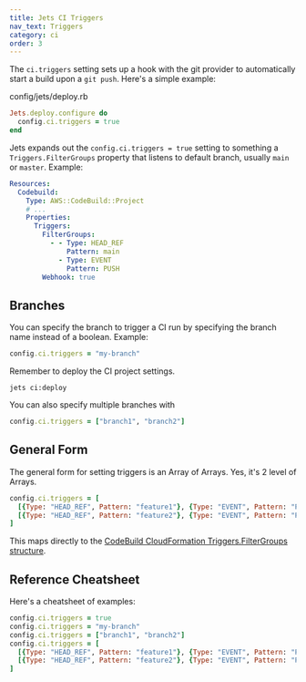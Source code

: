 ```yaml
---
title: Jets CI Triggers
nav_text: Triggers
category: ci
order: 3
---
```


The `ci.triggers` setting sets up a hook with the git provider to automatically start a build upon a `git push`. Here's a simple example:

config/jets/deploy.rb

```ruby
Jets.deploy.configure do
  config.ci.triggers = true
end
```

Jets expands out the `config.ci.triggers = true` setting to something a `Triggers.FilterGroups` property that listens to default branch, usually `main` or `master`. Example:

```yaml
Resources:
  Codebuild:
    Type: AWS::CodeBuild::Project
    # ...
    Properties:
      Triggers:
        FilterGroups:
          - - Type: HEAD_REF
              Pattern: main
            - Type: EVENT
              Pattern: PUSH
        Webhook: true
```

## Branches

You can specify the branch to trigger a CI run by specifying the branch name instead of a boolean. Example:

```ruby
config.ci.triggers = "my-branch"
```

Remember to deploy the CI project settings.

    jets ci:deploy

You can also specify multiple branches with

```ruby
config.ci.triggers = ["branch1", "branch2"]
```

## General Form

The general form for setting triggers is an Array of Arrays. Yes, it's 2 level of Arrays.

```ruby
config.ci.triggers = [
  [{Type: "HEAD_REF", Pattern: "feature1"}, {Type: "EVENT", Pattern: "PUSH"}],
  [{Type: "HEAD_REF", Pattern: "feature2"}, {Type: "EVENT", Pattern: "PUSH"}]
]
```

This maps directly to the [CodeBuild CloudFormation Triggers.FilterGroups structure](https://docs.aws.amazon.com/AWSCloudFormation/latest/UserGuide/aws-properties-codebuild-project-projecttriggers.html).

## Reference Cheatsheet

Here's a cheatsheet of examples:

```ruby
config.ci.triggers = true
config.ci.triggers = "my-branch"
config.ci.triggers = ["branch1", "branch2"]
config.ci.triggers = [
  [{Type: "HEAD_REF", Pattern: "feature1"}, {Type: "EVENT", Pattern: "PUSH"}],
  [{Type: "HEAD_REF", Pattern: "feature2"}, {Type: "EVENT", Pattern: "PUSH"}]
]
```
